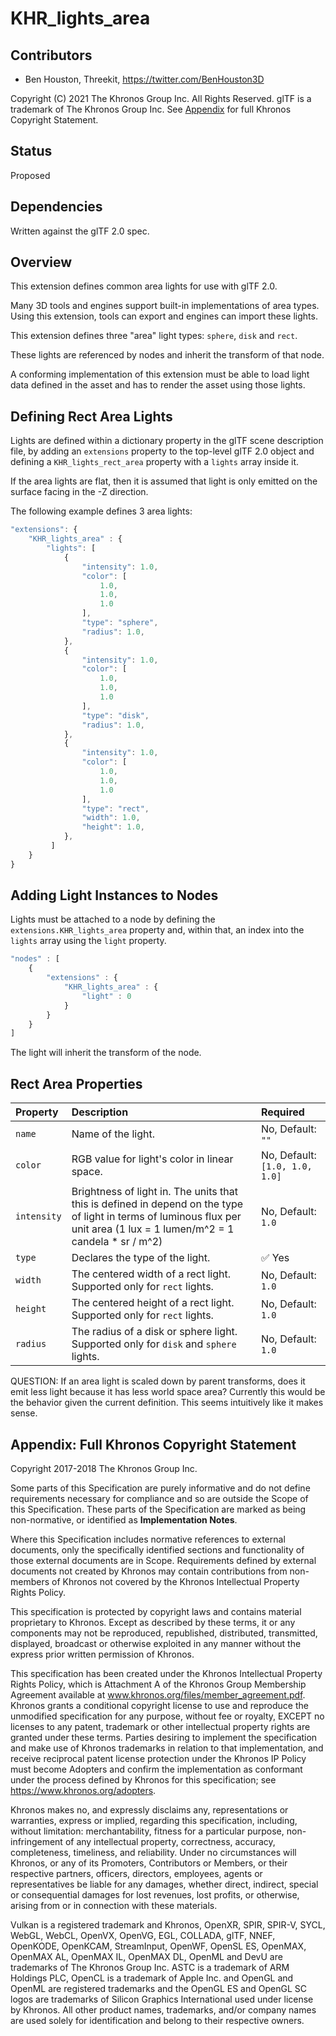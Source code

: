 # KHR\_lights\_area

## Contributors

* Ben Houston, Threekit, <https://twitter.com/BenHouston3D>

Copyright (C) 2021 The Khronos Group Inc. All Rights Reserved. glTF is a trademark of The Khronos Group Inc.
See [Appendix](#appendix-full-khronos-copyright-statement) for full Khronos Copyright Statement.

## Status

Proposed

## Dependencies

Written against the glTF 2.0 spec.

## Overview

This extension defines common area lights for use with glTF 2.0.

Many 3D tools and engines support built-in implementations of area types. Using this extension, tools can export and engines can import these lights.

This extension defines three "area" light types: `sphere`, `disk` and `rect`.

These lights are referenced by nodes and inherit the transform of that node.

A conforming implementation of this extension must be able to load light data defined in the asset and has to render the asset using those lights.

## Defining Rect Area Lights

Lights are defined within a dictionary property in the glTF scene description file, by adding an `extensions` property to the top-level glTF 2.0 object and defining a `KHR_lights_rect_area` property with a `lights` array inside it.

If the area lights are flat, then it is assumed that light is only emitted on the surface facing in the -Z direction.

The following example defines 3 area lights:

```javascript
"extensions": {
    "KHR_lights_area" : {
        "lights": [
            {
                "intensity": 1.0,
                "color": [
                    1.0,
                    1.0,
                    1.0
                ],
                "type": "sphere",
                "radius": 1.0,
            },
            {
                "intensity": 1.0,
                "color": [
                    1.0,
                    1.0,
                    1.0
                ],
                "type": "disk",
                "radius": 1.0,
            },
            {
                "intensity": 1.0,
                "color": [
                    1.0,
                    1.0,
                    1.0
                ],
                "type": "rect",
                "width": 1.0,
                "height": 1.0,
            },
         ]
    }
}
```

## Adding Light Instances to Nodes

Lights must be attached to a node by defining the `extensions.KHR_lights_area` property and, within that, an index into the `lights` array using the `light` property.

```javascript
"nodes" : [
    {
        "extensions" : {
            "KHR_lights_area" : {
                "light" : 0
            }
        }
    }
]
```

The light will inherit the transform of the node.

## Rect Area Properties

| Property | Description | Required |
|:-----------------------|:------------------------------------------| :--------------------------|
| `name` | Name of the light. | No, Default: `""` |
| `color` | RGB value for light's color in linear space. | No, Default: `[1.0, 1.0, 1.0]` |
| `intensity` | Brightness of light in. The units that this is defined in depend on the type of light in terms of luminous flux per unit area (1 lux = 1 lumen/m^2 = 1 candela * sr / m^2) | No, Default: `1.0` |
| `type` | Declares the type of the light. | :white_check_mark: Yes |
| `width` | The centered width of a rect light. Supported only for `rect` lights. | No, Default: `1.0` |
| `height` | The centered height of a rect light. Supported only for `rect` lights. | No, Default: `1.0` |
| `radius` | The radius of a disk or sphere light. Supported only for `disk` and `sphere` lights. | No, Default: `1.0` |

QUESTION: If an area light is scaled down by parent transforms, does it emit less light because it has less world space area?  Currently this would be the behavior given the current definition.  This seems intuitively like it makes sense.

## Appendix: Full Khronos Copyright Statement

Copyright 2017-2018 The Khronos Group Inc.

Some parts of this Specification are purely informative and do not define requirements
necessary for compliance and so are outside the Scope of this Specification. These
parts of the Specification are marked as being non-normative, or identified as
**Implementation Notes**.

Where this Specification includes normative references to external documents, only the
specifically identified sections and functionality of those external documents are in
Scope. Requirements defined by external documents not created by Khronos may contain
contributions from non-members of Khronos not covered by the Khronos Intellectual
Property Rights Policy.

This specification is protected by copyright laws and contains material proprietary
to Khronos. Except as described by these terms, it or any components
may not be reproduced, republished, distributed, transmitted, displayed, broadcast
or otherwise exploited in any manner without the express prior written permission
of Khronos.

This specification has been created under the Khronos Intellectual Property Rights
Policy, which is Attachment A of the Khronos Group Membership Agreement available at
www.khronos.org/files/member_agreement.pdf. Khronos grants a conditional
copyright license to use and reproduce the unmodified specification for any purpose,
without fee or royalty, EXCEPT no licenses to any patent, trademark or other
intellectual property rights are granted under these terms. Parties desiring to
implement the specification and make use of Khronos trademarks in relation to that
implementation, and receive reciprocal patent license protection under the Khronos
IP Policy must become Adopters and confirm the implementation as conformant under
the process defined by Khronos for this specification;
see https://www.khronos.org/adopters.

Khronos makes no, and expressly disclaims any, representations or warranties,
express or implied, regarding this specification, including, without limitation:
merchantability, fitness for a particular purpose, non-infringement of any
intellectual property, correctness, accuracy, completeness, timeliness, and
reliability. Under no circumstances will Khronos, or any of its Promoters,
Contributors or Members, or their respective partners, officers, directors,
employees, agents or representatives be liable for any damages, whether direct,
indirect, special or consequential damages for lost revenues, lost profits, or
otherwise, arising from or in connection with these materials.

Vulkan is a registered trademark and Khronos, OpenXR, SPIR, SPIR-V, SYCL, WebGL,
WebCL, OpenVX, OpenVG, EGL, COLLADA, glTF, NNEF, OpenKODE, OpenKCAM, StreamInput,
OpenWF, OpenSL ES, OpenMAX, OpenMAX AL, OpenMAX IL, OpenMAX DL, OpenML and DevU are
trademarks of The Khronos Group Inc. ASTC is a trademark of ARM Holdings PLC,
OpenCL is a trademark of Apple Inc. and OpenGL and OpenML are registered trademarks
and the OpenGL ES and OpenGL SC logos are trademarks of Silicon Graphics
International used under license by Khronos. All other product names, trademarks,
and/or company names are used solely for identification and belong to their
respective owners.
